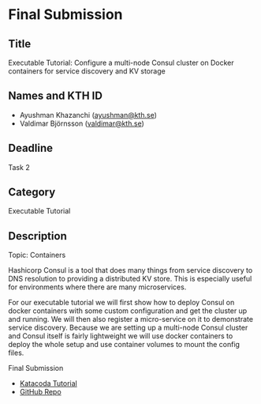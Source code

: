 # Final Submission

## Title

Executable Tutorial: Configure a multi-node Consul cluster on Docker containers for service discovery and KV storage

## Names and KTH ID
  - Ayushman Khazanchi (ayushman@kth.se) 
  - Valdimar Björnsson (valdimar@kth.se)

## Deadline

Task 2

## Category

Executable Tutorial

## Description

Topic: Containers

Hashicorp Consul is a tool that does many things from service discovery to DNS resolution to providing a distributed KV store. This is especially useful for environments where there are many microservices. 

For our executable tutorial we will first show how to deploy Consul on docker containers with some custom configuration and get the cluster up and running. We will then also register a micro-service on it to demonstrate service discovery. Because we are setting up a multi-node Consul cluster and Consul itself is fairly lightweight we will use docker containers to deploy the whole setup and use container volumes to mount the config files.

Final Submission
* [Katacoda Tutorial](https://katacoda.com/valdi/scenarios/consul-on-docker)
* [GitHub Repo](https://github.com/valdimarb13/katacoda-scenarios)